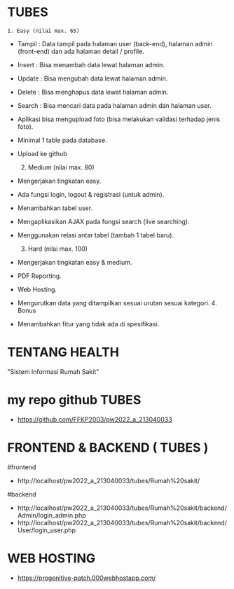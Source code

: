 # TUBES

    1. Easy (nilai max. 65)

- Tampil : Data tampil pada halaman user (back-end), halaman admin (front-end) dan
  ada halaman detail / profile.
- Insert : Bisa menambah data lewat halaman admin.
- Update : Bisa mengubah data lewat halaman admin.
- Delete : Bisa menghapus data lewat halaman admin.
- Search : Bisa mencari data pada halaman admin dan halaman user.
- Aplikasi bisa mengupload foto (bisa melakukan validasi terhadap jenis foto).
- Minimal 1 table pada database.
- Upload ke github

  2. Medium (nilai max. 80)

- Mengerjakan tingkatan easy.
- Ada fungsi login, logout & registrasi (untuk admin).
- Menambahkan tabel user.
- Mengaplikasikan AJAX pada fungsi search (live searching).
- Menggunakan relasi antar tabel (tambah 1 tabel baru).

  3.  Hard (nilai max. 100)

- Mengerjakan tingkatan easy & medium.
- PDF Reporting.
- Web Hosting.
- Mengurutkan data yang ditampilkan sesuai urutan sesuai kategori. 4. Bonus
- Menambahkan fitur yang tidak ada di spesifikasi.

# TENTANG HEALTH

"Sistem Informasi Rumah Sakit"

# my repo github TUBES
- https://github.com/FFKP2003/pw2022_a_213040033

# FRONTEND & BACKEND ( TUBES )
#frontend
- http://localhost/pw2022_a_213040033/tubes/Rumah%20sakit/

#backend
- http://localhost/pw2022_a_213040033/tubes/Rumah%20sakit/backend/Admin/login_admin.php
- http://localhost/pw2022_a_213040033/tubes/Rumah%20sakit/backend/User/login_user.php

# WEB HOSTING
- https://progenitive-patch.000webhostapp.com/

